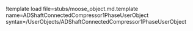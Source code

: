 !template load file=stubs/moose_object.md.template name=ADShaftConnectedCompressor1PhaseUserObject syntax=/UserObjects/ADShaftConnectedCompressor1PhaseUserObject
